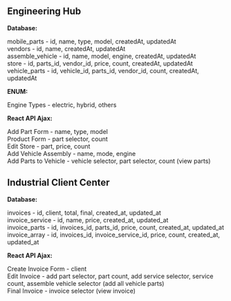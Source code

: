 ## Engineering Hub

__Database:__  

mobile_parts - id, name, type, model, createdAt, updatedAt  
vendors - id, name, createdAt, updatedAt  
assemble_vehicle - id, name, model, engine, createdAt, updatedAt  
store - id, parts_id, vendor_id, price, count, createdAt, updatedAt  
vehicle_parts - id, vehicle_id, parts_id, vendor_id, count, createdAt, updatedAt  

__ENUM:__  

Engine Types - electric, hybrid, others  

__React API Ajax:__  

Add Part Form - name, type, model  
Product Form - part selector, count  
Edit Store - part, price, count  
Add Vehicle Assembly - name, mode, engine  
Add Parts to Vehicle - vehicle selector, part selector, count (view parts)  

## Industrial Client Center

__Database:__  

invoices - id, client, total, final, created_at, updated_at  
invoice_service - id, name, price, created_at, updated_at  
invoice_parts - id, invoices_id, parts_id, price, count, created_at, updated_at  
invoice_array - id, invoices_id, invoice_service_id, price, count, created_at, updated_at  

__React API Ajax:__  

Create Invoice Form - client  
Edit Invoice - add part selector, part count, add service selector, service count, assemble vehicle selector (add all vehicle parts)  
Final Invoice - invoice selector (view invoice)  